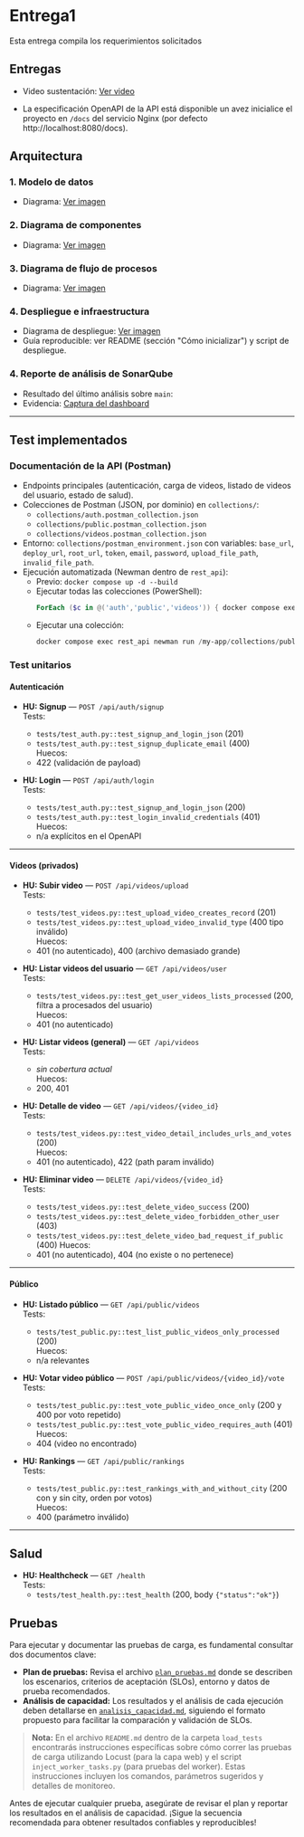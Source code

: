 
# Entrega1

Esta entrega compila los requerimientos solicitados 


## Entregas
- Video sustentación: [Ver video](https://drive.google.com/file/d/1O0dMHBgJviul23iVsieJB4MkeW3ddumX/view?usp=sharing)

- La especificación OpenAPI de la API está disponible un avez inicialice el proyecto en `/docs` del servicio Nginx (por defecto http://localhost:8080/docs).



## Arquitectura
### 1. Modelo de datos
- Diagrama: [Ver imagen](https://drive.google.com/file/d/1E3vjyf7dd5FIm3wkKZc592LTR_fbfzVh/view?usp=sharing)



### 2. Diagrama de componentes

- Diagrama: [Ver imagen](https://drive.google.com/file/d/1oWUE6Pb6KDLkE9c3dGdcvcxo_4quyLJJ/view?usp=sharing)

### 3. Diagrama de flujo de procesos

- Diagrama: [Ver imagen](https://drive.google.com/file/d/1II6ekzOkFpi0cM94-Xo0sNU860MXSn5T/view?usp=sharing)

### 4. Despliegue e infraestructura
- Diagrama de despliegue: [Ver imagen](https://drive.google.com/file/d/1qvCAnbd3ss0VMz3zkSlJ5kmZ7Plf7CAA/view?usp=sharing)
- Guía reproducible: ver README (sección "Cómo inicializar") y script de despliegue.

### 4. Reporte de análisis de SonarQube

- Resultado del último análisis sobre `main`:
- Evidencia: [Captura del dashboard](https://drive.google.com/file/d/1CWt2H1FEXjfCXTFyLwGiEQnKqqg_hLE4/view?usp=sharing)

---

## Test implementados
### Documentación de la API (Postman)

- Endpoints principales (autenticación, carga de videos, listado de videos del usuario, estado de salud).
- Colecciones de Postman (JSON, por dominio) en `collections/`:
  - `collections/auth.postman_collection.json`
  - `collections/public.postman_collection.json`
  - `collections/videos.postman_collection.json`
- Entorno: `collections/postman_environment.json` con variables: `base_url`, `deploy_url`, `root_url`, `token`, `email`, `password`, `upload_file_path`, `invalid_file_path`.
- Ejecución automatizada (Newman dentro de `rest_api`):
  - Previo: `docker compose up -d --build`
  - Ejecutar todas las colecciones (PowerShell):
    ```powershell
    ForEach ($c in @('auth','public','videos')) { docker compose exec rest_api newman run /my-app/collections/$c.postman_collection.json -e /my-app/collections/postman_environment.json --reporters cli }
    ```
  - Ejecutar una colección:
    ```powershell
    docker compose exec rest_api newman run /my-app/collections/public.postman_collection.json -e /my-app/collections/postman_environment.json --reporters cli
    ```
### Test unitarios
#### Autenticación

- **HU: Signup** — `POST /api/auth/signup`  
  Tests:  
    - `tests/test_auth.py::test_signup_and_login_json` (201)  
    - `tests/test_auth.py::test_signup_duplicate_email` (400)  
  Huecos:  
    - 422 (validación de payload)

- **HU: Login** — `POST /api/auth/login`  
  Tests:  
    - `tests/test_auth.py::test_signup_and_login_json` (200)  
    - `tests/test_auth.py::test_login_invalid_credentials` (401)  
  Huecos:  
    - n/a explícitos en el OpenAPI

---

#### Videos (privados)

- **HU: Subir video** — `POST /api/videos/upload`  
  Tests:  
    - `tests/test_videos.py::test_upload_video_creates_record` (201)  
    - `tests/test_videos.py::test_upload_video_invalid_type` (400 tipo inválido)  
  Huecos:  
    - 401 (no autenticado), 400 (archivo demasiado grande)

- **HU: Listar videos del usuario** — `GET /api/videos/user`  
  Tests:  
    - `tests/test_videos.py::test_get_user_videos_lists_processed` (200, filtra a procesados del usuario)  
  Huecos:  
    - 401 (no autenticado)

- **HU: Listar videos (general)** — `GET /api/videos`  
  Tests:  
    - *sin cobertura actual*  
  Huecos:  
    - 200, 401

- **HU: Detalle de video** — `GET /api/videos/{video_id}`  
  Tests:  
    - `tests/test_videos.py::test_video_detail_includes_urls_and_votes` (200)  
  Huecos:  
    - 401 (no autenticado), 422 (path param inválido)

- **HU: Eliminar video** — `DELETE /api/videos/{video_id}`  
  Tests:  
    - `tests/test_videos.py::test_delete_video_success` (200)
    - `tests/test_videos.py::test_delete_video_forbidden_other_user` (403)
    - `tests/test_videos.py::test_delete_video_bad_request_if_public` (400)
  Huecos:  
    - 401 (no autenticado), 404 (no existe o no pertenece)

---

#### Público

- **HU: Listado público** — `GET /api/public/videos`  
  Tests:  
    - `tests/test_public.py::test_list_public_videos_only_processed` (200)  
  Huecos:  
    - n/a relevantes

- **HU: Votar video público** — `POST /api/public/videos/{video_id}/vote`  
  Tests:  
    - `tests/test_public.py::test_vote_public_video_once_only` (200 y 400 por voto repetido)
    - `tests/test_public.py::test_vote_public_video_requires_auth` (401)
  Huecos:  
    - 404 (video no encontrado)

- **HU: Rankings** — `GET /api/public/rankings`  
  Tests:  
    - `tests/test_public.py::test_rankings_with_and_without_city` (200 con y sin city, orden por votos)  
  Huecos:  
    - 400 (parámetro inválido)

---

## Salud

- **HU: Healthcheck** — `GET /health`  
  Tests:  
    - `tests/test_health.py::test_health` (200, body `{"status":"ok"}`)


## Pruebas
Para ejecutar y documentar las pruebas de carga, es fundamental consultar dos documentos clave:

- **Plan de pruebas:** Revisa el archivo [`plan_pruebas.md`](plan_pruebas.md) donde se describen los escenarios, criterios de aceptación (SLOs), entorno y datos de prueba recomendados.
- **Análisis de capacidad:** Los resultados y el análisis de cada ejecución deben detallarse en [`analisis_capacidad.md`](analisis_capacidad.md), siguiendo el formato propuesto para facilitar la comparación y validación de SLOs.

> **Nota:** En el archivo `README.md` dentro de la carpeta `load_tests` encontrarás instrucciones específicas sobre cómo correr las pruebas de carga utilizando Locust (para la capa web) y el script `inject_worker_tasks.py` (para pruebas del worker). Estas instrucciones incluyen los comandos, parámetros sugeridos y detalles de monitoreo.

Antes de ejecutar cualquier prueba, asegúrate de revisar el plan y reportar los resultados en el análisis de capacidad.
¡Sigue la secuencia recomendada para obtener resultados confiables y reproducibles!
